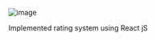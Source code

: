 ![image](https://github.com/tausif101/starRatingReact/assets/49864806/b83939bb-926d-4d63-a4cc-1f909af5fea1)


Implemented rating system using React jS
